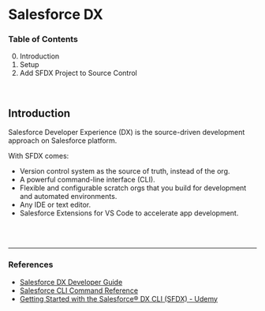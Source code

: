 # Salesforce DX

### Table of Contents
0. Introduction
1. Setup
2. Add SFDX Project to Source Control

<br>

## Introduction

Salesforce Developer Experience (DX) is the source-driven development approach on Salesforce platform.

With SFDX comes:
- Version control system as the source of truth, instead of the org.
- A powerful command-line interface (CLI).
- Flexible and configurable scratch orgs that you build for development and automated environments.
- Any IDE or text editor.
- Salesforce Extensions for VS Code to accelerate app development.

<br><br>

---
### References
- [Salesforce DX Developer Guide](https://developer.salesforce.com/docs/atlas.en-us.sfdx_dev.meta/sfdx_dev/sfdx_dev_intro.htm)
- [Salesforce CLI Command Reference](https://developer.salesforce.com/docs/atlas.en-us.sfdx_cli_reference.meta/sfdx_cli_reference/)
- [Getting Started with the Salesforce® DX CLI (SFDX) - Udemy](https://www.udemy.com/course/learn-sfdx/)
